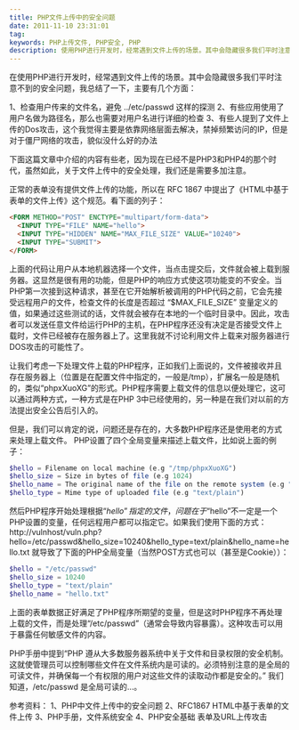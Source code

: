 ```yaml
---
title: PHP文件上传中的安全问题
date: 2011-11-10 23:31:01
tag: 
keywords: PHP上传文件, PHP安全, PHP
description: 使用PHP进行开发时，经常遇到文件上传的场景。其中会隐藏很多我们平时注意不到的安全问题。
---
```


在使用PHP进行开发时，经常遇到文件上传的场景。其中会隐藏很多我们平时注意不到的安全问题，我总结了一下，主要有几个方面：

1、检查用户传来的文件名，避免 ../etc/passwd 这样的探测
2、有些应用使用了用户名做为路径名，那么也需要对用户名进行详细的检查
3、有些人提到了文件上传的Dos攻击，这个我觉得主要是依靠网络层面去解决，禁掉频繁访问的IP，但是对于僵尸网络的攻击，貌似没什么好的办法

下面这篇文章中介绍的内容有些老，因为现在已经不是PHP3和PHP4的那个时代，虽然如此，关于文件上传中的安全处理，我们还是需要多加注意。

正常的表单没有提供文件上传的功能，所以在 RFC 1867 中提出了《HTML中基于表单的文件上传》这个规范。看下面的列子：
```html
<FORM METHOD="POST" ENCTYPE="multipart/form-data">
  <INPUT TYPE="FILE" NAME="hello">
  <INPUT TYPE="HIDDEN" NAME="MAX_FILE_SIZE" VALUE="10240">
  <INPUT TYPE="SUBMIT">
</FORM>
```

上面的代码让用户从本地机器选择一个文件，当点击提交后，文件就会被上载到服务器。这显然是很有用的功能，但是PHP的响应方式使这项功能变的不安全。当PHP第一次接到这种请求，甚至在它开始解析被调用的PHP代码之前，它会先接受远程用户的文件，检查文件的长度是否超过 “$MAX_FILE_SIZE” 变量定义的值，如果通过这些测试的话，文件就会被存在本地的一个临时目录中。因此，攻击者可以发送任意文件给运行PHP的主机，在PHP程序还没有决定是否接受文件上载时，文件已经被存在服务器上了。这里我就不讨论利用文件上载来对服务器进行DOS攻击的可能性了。

让我们考虑一下处理文件上载的PHP程序，正如我们上面说的，文件被接收并且存在服务器上（位置是在配置文件中指定的，一般是/tmp），扩展名一般是随机的，类似“phpxXuoXG”的形式。PHP程序需要上载文件的信息以便处理它，这可以通过两种方式，一种方式是在PHP 3中已经使用的，另一种是在我们对以前的方法提出安全公告后引入的。

但是，我们可以肯定的说，问题还是存在的，大多数PHP程序还是使用老的方式来处理上载文件。
PHP设置了四个全局变量来描述上载文件，比如说上面的例子：

```php
$hello = Filename on local machine (e.g "/tmp/phpxXuoXG")
$hello_size = Size in bytes of file (e.g 1024)
$hello_name = The original name of the file on the remote system (e.g "c:\\temp\\hello.txt")
$hello_type = Mime type of uploaded file (e.g "text/plain")
```

然后PHP程序开始处理根据“$hello”指定的文件，问题在于“$hello”不一定是一个PHP设置的变量，任何远程用户都可以指定它。如果我们使用下面的方式：
http://vulnhost/vuln.php?hello=/etc/passwd&hello_size=10240&hello_type=text/plain&hello_name=hello.txt
就导致了下面的PHP全局变量（当然POST方式也可以（甚至是Cookie））：

```php
$hello = "/etc/passwd"
$hello_size = 10240
$hello_type = "text/plain"
$hello_name = "hello.txt"
```

上面的表单数据正好满足了PHP程序所期望的变量，但是这时PHP程序不再处理上载的文件，而是处理“/etc/passwd”（通常会导致内容暴露）。这种攻击可以用于暴露任何敏感文件的内容。

PHP手册中提到“PHP 遵从大多数服务器系统中关于文件和目录权限的安全机制。这就使管理员可以控制哪些文件在文件系统内是可读的。必须特别注意的是全局的可读文件，并确保每一个有权限的用户对这些文件的读取动作都是安全的。” 我们知道，/etc/passwd 是全局可读的…。

参考资料：
1、PHP中文件上传中的安全问题
2、RFC1867 HTML中基于表单的文件上传
3、PHP手册，文件系统安全
4、PHP安全基础 表单及URL上传攻击